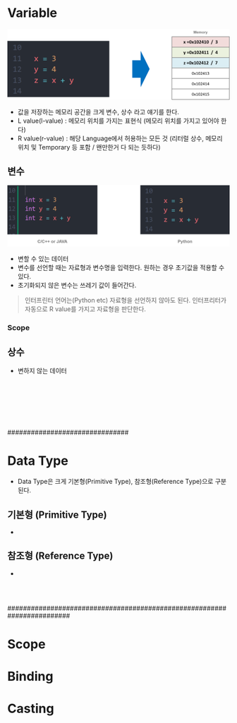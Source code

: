 # Variable
![Varialbe](img/Variable.png)
* 값을 저장하는 메모리 공간을 크게 변수, 상수 라고 얘기를 한다.
* L value(l-value) : 메모리 위치를 가지는 표현식 (메모리 위치를 가지고 있어야 한다)
* R value(r-value) : 해당 Language에서 허용하는 모든 것 (리터럴 상수, 메모리 위치 및 Temporary 등 포함 / 왠만한거 다 되는 듯하다)

## 변수
![Python_Varialbe](img/Python_Variable.png)
* 변할 수 있는 데이터
* 변수를 선언할 때는 자료형과 변수명을 입력한다. 원하는 경우 초기값을 적용할 수 있다.
* 초기화되지 않은 변수는 쓰레기 값이 들어간다.
> 인터프린터 언어는(Python etc) 자료형을 선언하지 않아도 된다. 인터프리터가 자동으로 R value를 가지고 자료형을 판단한다.

### Scope



## 상수
* 변하지 않는 데이터

```python

```

</br>


## 



</br>
</br>



###############################


# Data Type
* Data Type은 크게 기본형(Primitive Type), 참조형(Reference Type)으로 구분된다.

## 기본형 (Primitive Type)
* 


## 참조형 (Reference Type)
* 




</br>
</br>

########################################################################


# Scope






# Binding





# Casting


